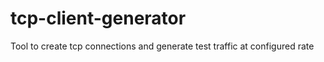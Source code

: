 # tcp-client-generator
 Tool to create tcp connections and generate test traffic at configured rate
